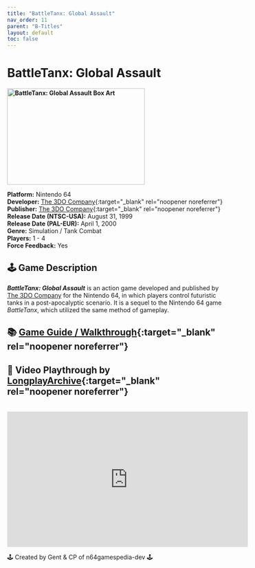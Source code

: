 ```yaml
---
title: "BattleTanx: Global Assault"
nav_order: 11
parent: "B-Titles"
layout: default
toc: false
---
```


# BattleTanx: Global Assault
<b>
<img src="https://upload.wikimedia.org/wikipedia/en/thumb/d/d4/BattleTanx_-_Global_Assault.jpg/330px-BattleTanx_-_Global_Assault.jpg" alt="BattleTanx: Global Assault Box Art" style="object-fit:cover;width:320px;height:224px"/>
</b>

**Platform:** Nintendo 64  
**Developer:** [The 3DO Company](https://en.wikipedia.org/wiki/The_3DO_Company){:target="_blank" rel="noopener noreferrer"}  
**Publisher:** [The 3DO Company](https://en.wikipedia.org/wiki/The_3DO_Company){:target="_blank" rel="noopener noreferrer"}  
**Release Date (NTSC-USA):** August 31, 1999  
**Release Date (PAL-EUR):** April 1, 2000  
**Genre:** Simulation / Tank Combat  
**Players:** 1 - 4  
**Force Feedback:** Yes  

## 🕹️ Game Description
<em><strong>BattleTanx: Global Assault</strong></em> is an action game developed and published by <a href="https://en.wikipedia.org/wiki/The_3DO_Company" target="_blank" rel="noreferrer noopener">The 3DO Company</a> for the Nintendo 64, in which players control futuristic tanks in a post-apocalyptic scenario. It is a sequel to the Nintendo 64 game <em>BattleTanx</em>, which utilized the same method of gameplay.

## 📚 [Game Guide / Walkthrough](https://gamefaqs.gamespot.com/n64/196734-battletanx-global-assault/faqs/18814){:target="_blank" rel="noopener noreferrer"}

## 🎥 Video Playthrough by [LongplayArchive](https://www.youtube.com/channel/UCM8XzXipyTsylZ_WsGKmdKQ){:target="_blank" rel="noopener noreferrer"}  
<br />
<iframe width="560" height="315" src="https://www.youtube.com/embed/4NarAipduN4" title="BattleTanx: Global Assault – Longplay by LongplayArchive" frameborder="0" allowfullscreen></iframe>

🕹️ Created by Gent & CP of n64gamespedia-dev 🕹️

<!-- Vault Format: n64gamespedia-dev -->
<!-- Protocol Source: _vault-specs/format-protocol.md -->
